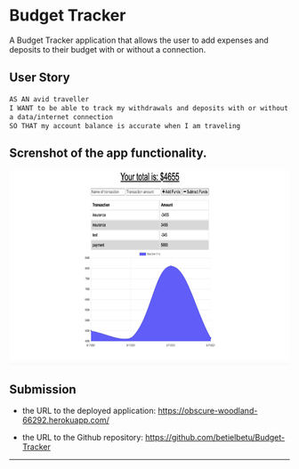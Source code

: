 # Budget Tracker

A Budget Tracker application that allows the user to add expenses and deposits to their budget with or without a connection. 
## User Story

```
AS AN avid traveller
I WANT to be able to track my withdrawals and deposits with or without a data/internet connection
SO THAT my account balance is accurate when I am traveling
```

## Screnshot of the app functionality.

<img src="./public/icons/pic.png" width="1000" height="350">



## Submission 


  * the URL to the deployed application: https://obscure-woodland-66292.herokuapp.com/

  * the URL to the Github repository: https://github.com/betielbetu/Budget-Tracker

- - -

